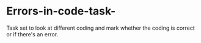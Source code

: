 # Errors-in-code-task-
Task set to look at different coding and mark whether the coding is correct or if there's an error. 
